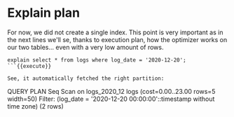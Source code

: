 # Explain plan

For now, we did not create a single index. This point is very important as
in the next lines we'll se, thanks to execution plan, how the optimizer
works on our two tables... even with a very low amount of rows.


```
explain select * from logs where log_date = '2020-12-20';
```{{execute}}

See, it automatically fetched the right partition:

```
QUERY PLAN
Seq Scan on logs_2020_12 logs  (cost=0.00..23.00 rows=5 width=50)
  Filter: (log_date = '2020-12-20 00:00:00'::timestamp without time zone)
(2 rows)
```